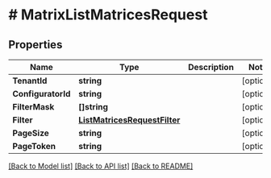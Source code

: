 # # MatrixListMatricesRequest


## Properties 


Name | Type | Description | Notes
------------ | ------------- | ------------- | -------------
**TenantId**| **string** |   | [optional]
**ConfiguratorId**| **string** |   | [optional]
**FilterMask**| **[]string** |   | [optional]
**Filter**| [**ListMatricesRequestFilter**](ListMatricesRequestFilter.md) |   | [optional]
**PageSize**| **string** |   | [optional]
**PageToken**| **string** |   | [optional]


[[Back to Model list]](../../README.md#models) [[Back to API list]](../../README.md#endpoints) [[Back to README]](../../README.md)

